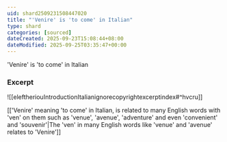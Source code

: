 ```yaml
---
uid: shard2509231508447020
title: "'Venire' is 'to come' in Italian"
type: shard
categories: [sourced]
dateCreated: 2025-09-23T15:08:44+08:00
dateModified: 2025-09-25T03:35:47+00:00
---
```

'Venire' is 'to come' in Italian
### Excerpt
![[eleftheriouIntroductionItalianignorecopyrightexcerptindex#^hvcru]]

[['Venire' meaning 'to come' in Italian, is related to many English words with 'ven' on them such as 'venue', 'avenue', 'adventure' and even 'convenient' and 'souvenir'|The 'ven' in many English words like 'venue' and 'avenue' relates to 'Venire']]